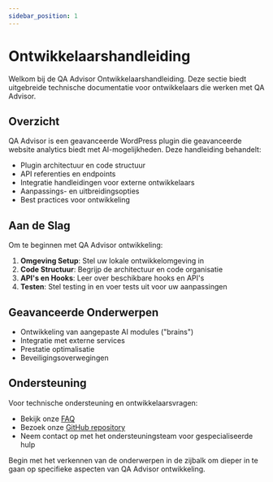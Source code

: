 ```yaml
---
sidebar_position: 1
---
```


# Ontwikkelaarshandleiding

Welkom bij de QA Advisor Ontwikkelaarshandleiding. Deze sectie biedt uitgebreide technische documentatie voor ontwikkelaars die werken met QA Advisor.

## Overzicht

QA Advisor is een geavanceerde WordPress plugin die geavanceerde website analytics biedt met AI-mogelijkheden. Deze handleiding behandelt:

- Plugin architectuur en code structuur
- API referenties en endpoints
- Integratie handleidingen voor externe ontwikkelaars
- Aanpassings- en uitbreidingsopties
- Best practices voor ontwikkeling

## Aan de Slag

Om te beginnen met QA Advisor ontwikkeling:

1. **Omgeving Setup**: Stel uw lokale ontwikkelomgeving in
2. **Code Structuur**: Begrijp de architectuur en code organisatie
3. **API's en Hooks**: Leer over beschikbare hooks en API's
4. **Testen**: Stel testing in en voer tests uit voor uw aanpassingen

## Geavanceerde Onderwerpen

- Ontwikkeling van aangepaste AI modules ("brains")
- Integratie met externe services
- Prestatie optimalisatie
- Beveiligingsoverwegingen

## Ondersteuning

Voor technische ondersteuning en ontwikkelaarsvragen:

- Bekijk onze [FAQ](/docs/faq)
- Bezoek onze [GitHub repository](https://github.com/quarka-org)
- Neem contact op met het ondersteuningsteam voor gespecialiseerde hulp

Begin met het verkennen van de onderwerpen in de zijbalk om dieper in te gaan op specifieke aspecten van QA Advisor ontwikkeling.
